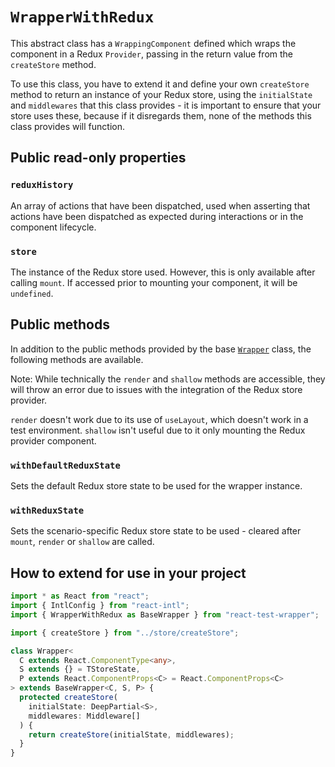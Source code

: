 `WrapperWithRedux`
=================

This abstract class has a `WrappingComponent` defined which wraps the component in a Redux `Provider`,
passing in the return value from the `createStore` method.

To use this class, you have to extend it and define your own `createStore` method to return an
instance of your Redux store, using the `initialState` and `middlewares` that this class provides -
it is important to ensure that your store uses these, because if it disregards them, none of the
methods this class provides will function.


Public read-only properties
---------------------------

### `reduxHistory`
An array of actions that have been dispatched, used when asserting that actions have been
dispatched as expected during interactions or in the component lifecycle.

### `store`
The instance of the Redux store used. However, this is only available after calling `mount`.
If accessed prior to mounting your component, it will be `undefined`.


Public methods
--------------

In addition to the public methods provided by the base [`Wrapper`](./Wrapper.md) class, the following
methods are available.

Note:
While technically the `render` and `shallow` methods are accessible, they will throw an error
due to issues with the integration of the Redux store provider.

`render` doesn't work due to its use of `useLayout`, which doesn't work in a test environment.
`shallow` isn't useful due to it only mounting the Redux provider component.

### `withDefaultReduxState`
Sets the default Redux store state to be used for the wrapper instance.

### `withReduxState`
Sets the scenario-specific Redux store state to be used - cleared after `mount`, `render` or `shallow` are called.


How to extend for use in your project
-------------------------------------

```typescript jsx
import * as React from "react";
import { IntlConfig } from "react-intl";
import { WrapperWithRedux as BaseWrapper } from "react-test-wrapper";

import { createStore } from "../store/createStore";

class Wrapper<
  C extends React.ComponentType<any>,
  S extends {} = TStoreState,
  P extends React.ComponentProps<C> = React.ComponentProps<C>
> extends BaseWrapper<C, S, P> {
  protected createStore(
    initialState: DeepPartial<S>,
    middlewares: Middleware[]
  ) {
    return createStore(initialState, middlewares);
  }
}
```
